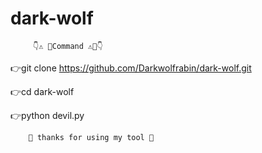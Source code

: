 # dark-wolf 
         👇⚠️ 🚨Command ⚠️🚨👇
   👉git clone https://github.com/Darkwolfrabin/dark-wolf.git
   
   
   👉cd dark-wolf 
 
 
   👉python devil.py
   
   
   
   
        👿 thanks for using my tool 👻
